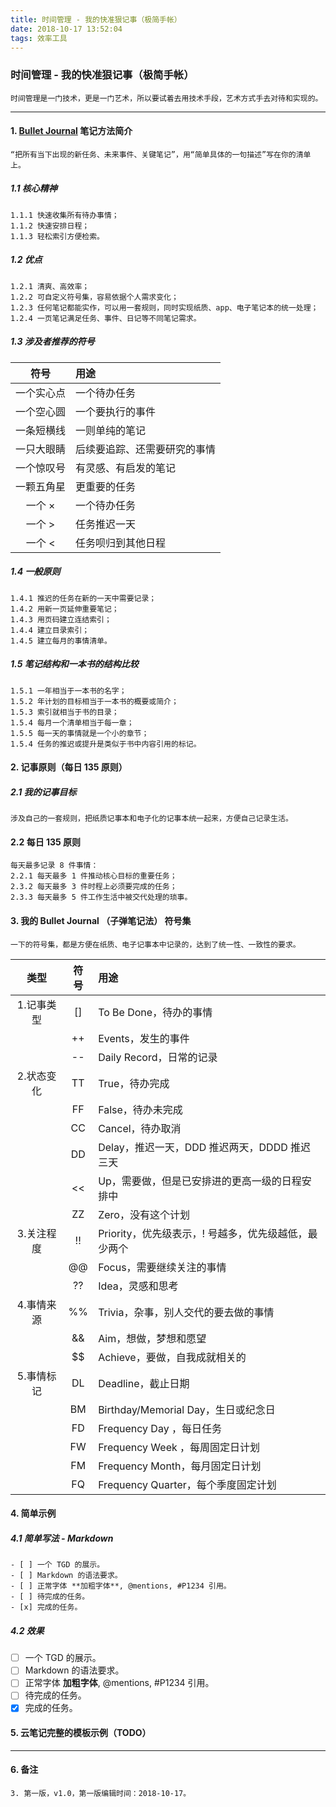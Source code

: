 ```yaml
---
title: 时间管理 - 我的快准狠记事（极简手帐）
date: 2018-10-17 13:52:04
tags: 效率工具
---
```


### 时间管理 - 我的快准狠记事（极简手帐）

```
时间管理是一门技术，更是一门艺术，所以要试着去用技术手段，艺术方式手去对待和实现的。
```

----

#### 1. [Bullet Journal](https://bulletjournal.com/)  笔记方法简介
```
“把所有当下出现的新任务、未来事件、关键笔记”，用“简单具体的一句描述”写在你的清单上。
```
##### 1.1 核心精神
```
1.1.1 快速收集所有待办事情；
1.1.2 快速安排日程；
1.1.3 轻松索引方便检索。
```
##### 1.2 优点
```
1.2.1 清爽、高效率；
1.2.2 可自定义符号集，容易依据个人需求变化；
1.2.3 任何笔记都能实作，可以用一套规则，同时实现纸质、app、电子笔记本的统一处理；
1.2.4 一页笔记满足任务、事件、日记等不同笔记需求。
```
##### 1.3 涉及者推荐的符号
|符号      | 用途                         |
|:--------:| :--------------------------- |
|一个实心点| 一个待办任务                 |
|一个空心圆| 一个要执行的事件             |
|一条短横线| 一则单纯的笔记               |
|一只大眼睛| 后续要追踪、还需要研究的事情 |
|一个惊叹号| 有灵感、有启发的笔记         |
|一颗五角星| 更重要的任务                 |
|一个 ×    | 一个待办任务                 |
|一个 >    | 任务推迟一天                 |
|一个 <    | 任务呗归到其他日程           |

##### 1.4 一般原则
```
1.4.1 推迟的任务在新的一天中需要记录；
1.4.2 用新一页延伸重要笔记；
1.4.3 用页码建立连结索引；
1.4.4 建立目录索引；
1.4.5 建立每月的事情清单。
```

##### 1.5 笔记结构和一本书的结构比较
```
1.5.1 一年相当于一本书的名字；
1.5.2 年计划的目标相当于一本书的概要或简介；
1.5.3 索引就相当于书的目录；
1.5.4 每月一个清单相当于每一章；
1.5.5 每一天的事情就是一个小的章节；
1.5.4 任务的推迟或提升是类似于书中内容引用的标记。
```


#### 2. 记事原则（每日 135 原则）
##### 2.1 我的记事目标
```
涉及自己的一套规则，把纸质记事本和电子化的记事本统一起来，方便自己记录生活。
```
#### 2.2 每日 135 原则
```
每天最多记录 8 件事情：
2.2.1 每天最多 1 件推动核心目标的重要任务；
2.3.2 每天最多 3 件时程上必须要完成的任务；
2.3.3 每天最多 5 件工作生活中被交代处理的琐事。
```

#### 3. 我的 Bullet Journal （子弹笔记法） 符号集
```
一下的符号集，都是方便在纸质、电子记事本中记录的，达到了统一性、一致性的要求。
```
| 类型      |符号| 用途                                                 |
|:---------:|:--:| :--------------------------------------------------- |
|1.记事类型 | [] | To Be Done，待办的事情                               |
|           | ++ | Events，发生的事件                                   |
|           | -- | Daily Record，日常的记录                             |
|2.状态变化 | TT | True，待办完成                                       |
|           | FF | False，待办未完成                                    |
|           | CC | Cancel，待办取消                                     |
|           | DD | Delay，推迟一天，DDD 推迟两天，DDDD 推迟三天         |
|           | << | Up，需要做，但是已安排进的更高一级的日程安排中       |
|           | ZZ | Zero，没有这个计划                                   |
|3.关注程度 | !! | Priority，优先级表示，! 号越多，优先级越低，最少两个 |
|           | @@ | Focus，需要继续关注的事情                            |
|           | ?? | Idea，灵感和思考                                     |
|4.事情来源 | %% | Trivia，杂事，别人交代的要去做的事情                 |
|           | && | Aim，想做，梦想和愿望                                |
|           | $$ | Achieve，要做，自我成就相关的                        |
|5.事情标记 | DL | Deadline，截止日期                                   |
|           | BM | Birthday/Memorial Day，生日或纪念日                  |
|           | FD | Frequency Day  ，每日任务                            |
|           | FW | Frequency Week ，每周固定日计划                      |
|           | FM | Frequency Month，每月固定日计划                      |
|           | FQ | Frequency Quarter，每个季度固定计划                  |
#### 4. 简单示例
##### 4.1 简单写法 - Markdown
```
- [ ] 一个 TGD 的展示。
- [ ] Markdown 的语法要求。
- [ ] 正常字体 **加粗字体**, @mentions, #P1234 引用。
- [ ] 待完成的任务。
- [x] 完成的任务。
```
##### 4.2 效果
- [ ] 一个 TGD 的展示。
- [ ] Markdown 的语法要求。
- [ ] 正常字体 **加粗字体**, @mentions, #P1234 引用。
- [ ] 待完成的任务。
- [x] 完成的任务。

#### 5. 云笔记完整的模板示例（TODO）

---
#### 6. 备注
```
3. 第一版，v1.0，第一版编辑时间：2018-10-17。
```

